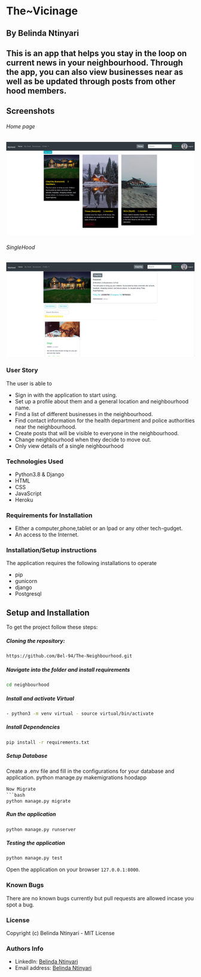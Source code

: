 <h1>The~Vicinage</h1>

<h2>By Belinda Ntinyari<h2>

<p>This is an app that helps you stay in the loop on current news in your neighbourhood. Through the app, you can also view businesses near as well as be updated through posts from other hood members.</p>

## Screenshots 
###### Home page
<img src="vicinage/static/img/Screenshot from 2022-06-21 14-38-19.png">

###### SingleHood
<img src="vicinage/static/img/Screenshot from 2022-06-21 14-49-01.png">


<h3>User Story</h3>
<p>The user is able to</p>

<ul>
    <li>Sign in with the application to start using.</li>
    <li>Set up a profile about them and a general location and neighbourhood name.</li>
    <li>Find a list of different businesses in the neighbourhood. </li>
    <li>Find contact information for the health department and police authorities near the neighbourhood. </li>
    <li>Create posts that will be visible to everyone in the neighbourhood.</li>
    <li>Change neighbourhood when they decide to move out.</li>
    <li>Only view details of a single neighbourhood</li>
</ul>

<h3>Technologies Used</h3>
<ul>
    <li>Python3.8 & Django</li>
    <li>HTML</li>
    <li>CSS</li>
    <li>JavaScript</li>
    <li>Heroku</li>
</ul>

<h3>Requirements for Installation</h3>
<ul>
    <li>
    Either a computer,phone,tablet or an Ipad or any other tech-gudget. </li>
    <li>An access to the Internet.</li>
</ul>

<h3>Installation/Setup instructions</h3>
<p>The application requires the following installations to operate</p>
<ul>
    <li>pip</li>
    <li>gunicorn</li>
    <li>django</li>
    <li>Postgresql</li>

</ul>

## Setup and Installation  
To get the project follow these steps:

##### Cloning the repository:  
 ```bash 
https://github.com/Bel-94/The-Neighbourhood.git
```
##### Navigate into the folder and install requirements  
 ```bash 
cd neighbourhood 
```
##### Install and activate Virtual  
 ```bash 
- python3 -m venv virtual - source virtual/bin/activate  
```
##### Install Dependencies  
 ```bash 
 pip install -r requirements.txt 
``` 
 ##### Setup Database
 Create a .env file and fill in the configurations for your database and application.
 python manage.py makemigrations hoodapp
 ``` 
 Now Migrate  
 ```bash 
 python manage.py migrate 
```
##### Run the application  
 ```bash 
 python manage.py runserver 
``` 
##### Testing the application  
 ```bash 
 python manage.py test 
```
Open the application on your browser `127.0.0.1:8000`.  

<h3>Known Bugs</h3>
<p>There are no known bugs currently but pull requests are allowed incase you spot a bug.</p>

<h3>License</h3>
<p>Copyright (c) Belinda Ntinyari - MIT License</p>

<h3>Authors Info</h3>
<ul>
    <li>LinkedIn: <a href="https://www.linkedin.com/in/belinda-ntinyari-3843a81b5/">Belinda Ntinyari</a>
    <li>Email address: <a href="ntinyaribelinda@gmail.com">Belinda Ntinyari</a>
</ul>
